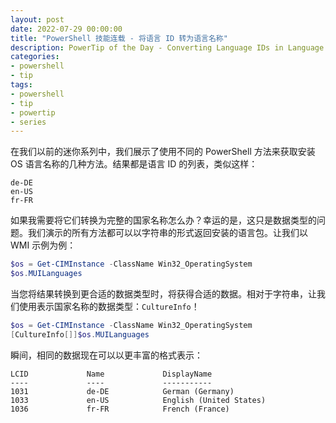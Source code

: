 ```yaml
---
layout: post
date: 2022-07-29 00:00:00
title: "PowerShell 技能连载 - 将语言 ID 转为语言名称"
description: PowerTip of the Day - Converting Language IDs in Language Names
categories:
- powershell
- tip
tags:
- powershell
- tip
- powertip
- series
---
```

在我们以前的迷你系列中，我们展示了使用不同的 PowerShell 方法来获取安装 OS 语言名称的几种方法。结果都是语言 ID 的列表，类似这样：

    de-DE
    en-US
    fr-FR

如果我需要将它们转换为完整的国家名称怎么办？幸运的是，这只是数据类型的问题。我们演示的所有方法都可以以字符串的形式返回安装的语言包。让我们以 WMI 示例为例：

```powershell
$os = Get-CIMInstance -ClassName Win32_OperatingSystem
$os.MUILanguages
```

当您将结果转换到更合适的数据类型时，将获得合适的数据。相对于字符串，让我们使用表示国家名称的数据类型：`CultureInfo`！

```powershell
$os = Get-CIMInstance -ClassName Win32_OperatingSystem
[CultureInfo[]]$os.MUILanguages
```

瞬间，相同的数据现在可以以更丰富的格式表示：

    LCID             Name             DisplayName
    ----             ----             -----------
    1031             de-DE            German (Germany)
    1033             en-US            English (United States)
    1036             fr-FR            French (France)

<!--本文国际来源：[Converting Language IDs in Language Names](https://community.idera.com/database-tools/powershell/powertips/b/tips/posts/converting-language-ids-in-language-names)-->
